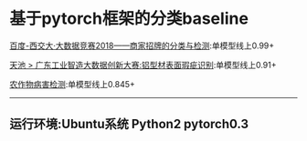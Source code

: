基于pytorch框架的分类baseline
=========================================
[百度-西交大·大数据竞赛2018——商家招牌的分类与检测](http://dianshi.baidu.com/gemstone/competitions/detail?raceId=17):单模型线上0.99+ <Br/>

[天池 > 广东工业智造大数据创新大赛:铝型材表面瑕疵识别](https://tianchi.aliyun.com/competition/information.htm?spm=5176.11165268.5678.2.7d4910c5YfrwzY&raceId=231682):单模型线上0.91+ <Br/>

[农作物病害检测](https://challenger.ai/competition/pdr2018):单模型线上0.845+ <Br/>

--------------------------------------------------------
运行环境:Ubuntu系统 Python2 pytorch0.3
--------------------------------------------------------
